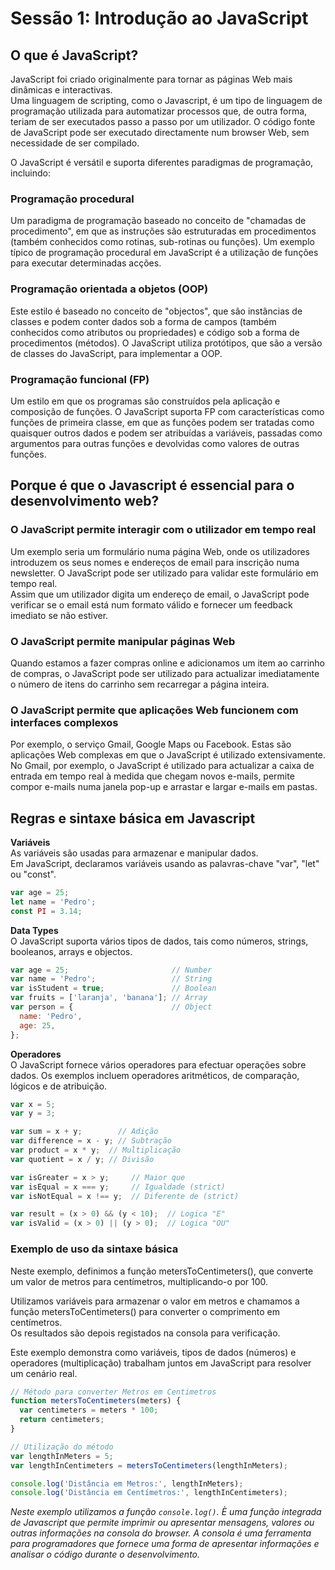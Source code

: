 # Sessão 1: Introdução ao JavaScript

## O que é JavaScript?

JavaScript foi criado originalmente para tornar as páginas Web mais dinâmicas e interactivas.  
Uma linguagem de scripting, como o Javascript, é um tipo de linguagem de programação utilizada para automatizar processos que, de outra forma, teriam de ser executados passo a passo por um utilizador. O código fonte de JavaScript pode ser executado directamente num browser Web, sem necessidade de ser compilado.

O JavaScript é versátil e suporta diferentes paradigmas de programação, incluindo:

### Programação procedural

Um paradigma de programação baseado no conceito de "chamadas de procedimento", em que as instruções são estruturadas em procedimentos (também conhecidos como rotinas, sub-rotinas ou funções). Um exemplo típico de programação procedural em JavaScript é a utilização de funções para executar determinadas acções.

### Programação orientada a objetos (OOP)

Este estilo é baseado no conceito de "objectos", que são instâncias de classes e podem conter dados sob a forma de campos (também conhecidos como atributos ou propriedades) e código sob a forma de procedimentos (métodos). O JavaScript utiliza protótipos, que são a versão de classes do JavaScript, para implementar a OOP.

### Programação funcional (FP)

Um estilo em que os programas são construídos pela aplicação e composição de funções. O JavaScript suporta FP com características como funções de primeira classe, em que as funções podem ser tratadas como quaisquer outros dados e podem ser atribuídas a variáveis, passadas como argumentos para outras funções e devolvidas como valores de outras funções.

## Porque é que o Javascript é essencial para o desenvolvimento web?

### O JavaScript permite interagir com o utilizador em tempo real

Um exemplo seria um formulário numa página Web, onde os utilizadores introduzem os seus nomes e endereços de email para inscrição numa newsletter. O JavaScript pode ser utilizado para validar este formulário em tempo real.  
Assim que um utilizador digita um endereço de email, o JavaScript pode verificar se o email está num formato válido e fornecer um feedback imediato se não estiver.

### O JavaScript permite manipular páginas Web

Quando estamos a fazer compras online e adicionamos um item ao carrinho de compras, o JavaScript pode ser utilizado para actualizar imediatamente o número de itens do carrinho sem recarregar a página inteira.

### O JavaScript permite que aplicações Web funcionem com interfaces complexos

Por exemplo, o serviço Gmail, Google Maps ou Facebook. Estas são aplicações Web complexas em que o JavaScript é utilizado extensivamente. No Gmail, por exemplo, o JavaScript é utilizado para actualizar a caixa de entrada em tempo real à medida que chegam novos e-mails, permite compor e-mails numa janela pop-up e arrastar e largar e-mails em pastas.

## Regras e sintaxe básica em Javascript

**Variáveis**  
As variáveis são usadas para armazenar e manipular dados.  
Em JavaScript, declaramos variáveis usando as palavras-chave "var", "let" ou "const".  

``` javascript
var age = 25;
let name = 'Pedro';
const PI = 3.14;
```

**Data Types**  
O JavaScript suporta vários tipos de dados, tais como números, strings, booleanos, arrays e objectos.

``` javascript
var age = 25;                       // Number
var name = 'Pedro';                 // String
var isStudent = true;               // Boolean
var fruits = ['laranja', 'banana']; // Array
var person = {                      // Object
  name: 'Pedro',
  age: 25,
};
```

**Operadores**  
O JavaScript fornece vários operadores para efectuar operações sobre dados. Os exemplos incluem operadores aritméticos, de comparação, lógicos e de atribuição.  

```javascript
var x = 5;
var y = 3;

var sum = x + y;        // Adição
var difference = x - y; // Subtração
var product = x * y;  // Multiplicação
var quotient = x / y; // Divisão

var isGreater = x > y;     // Maior que
var isEqual = x === y;     // Igualdade (strict)
var isNotEqual = x !== y;  // Diferente de (strict)

var result = (x > 0) && (y < 10);  // Logica "E"
var isValid = (x > 0) || (y > 0);  // Logica "OU"

```

### Exemplo de uso da sintaxe básica  
Neste exemplo, definimos a função metersToCentimeters(), que converte um valor de metros para centímetros, multiplicando-o por 100.

Utilizamos variáveis para armazenar o valor em metros e chamamos a função metersToCentimeters() para converter o comprimento em centímetros.  
Os resultados são depois registados na consola para verificação.

Este exemplo demonstra como variáveis, tipos de dados (números) e operadores (multiplicação) trabalham juntos em JavaScript para resolver um cenário real.

``` javascript
// Método para converter Metros em Centimetros
function metersToCentimeters(meters) {
  var centimeters = meters * 100;
  return centimeters;
}

// Utilização do método
var lengthInMeters = 5;
var lengthInCentimeters = metersToCentimeters(lengthInMeters);

console.log('Distância em Metros:', lengthInMeters);
console.log('Distância em Centímetros:', lengthInCentimeters);

```

*Neste exemplo utilizamos a função ```console.log()```. È uma função integrada de Javascript que permite imprimir ou apresentar mensagens, valores ou outras informações na consola do browser. A consola é uma ferramenta para programadores que fornece uma forma de apresentar informações e analisar o código durante o desenvolvimento.*